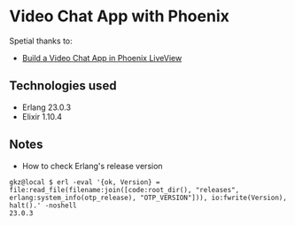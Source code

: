 # Video Chat App with Phoenix

Spetial thanks to:
- [Build a Video Chat App in Phoenix LiveView](https://littlelines.com/blog/2020/07/06/building-a-video-chat-app-in-phoenix-liveview)


## Technologies used

- Erlang 23.0.3
- Elixir 1.10.4


## Notes

- How to check Erlang's release version

```
gkz@local $ erl -eval '{ok, Version} = file:read_file(filename:join([code:root_dir(), "releases", erlang:system_info(otp_release), "OTP_VERSION"])), io:fwrite(Version), halt().' -noshell
23.0.3

```
